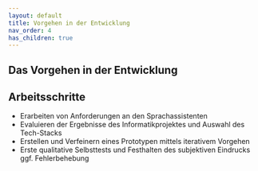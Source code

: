 ```yaml
---
layout: default
title: Vorgehen in der Entwicklung
nav_order: 4
has_children: true
---
```


## Das Vorgehen in der Entwicklung 


## Arbeitsschritte
* Erarbeiten von Anforderungen an den Sprachassistenten
* Evaluieren der Ergebnisse des Informatikprojektes und Auswahl des Tech-Stacks
* Erstellen und Verfeinern eines Prototypen mittels iterativem Vorgehen
* Erste qualitative Selbsttests und Festhalten des subjektiven Eindrucks ggf. Fehlerbehebung